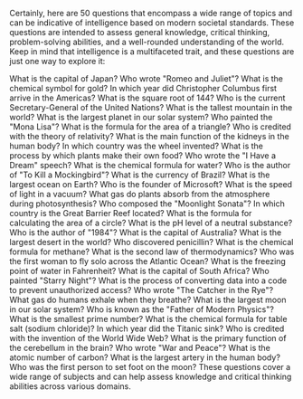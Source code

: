 Certainly, here are 50 questions that encompass a wide range of topics and can be indicative of intelligence based on modern societal standards. These questions are intended to assess general knowledge, critical thinking, problem-solving abilities, and a well-rounded understanding of the world. Keep in mind that intelligence is a multifaceted trait, and these questions are just one way to explore it:

What is the capital of Japan?
Who wrote "Romeo and Juliet"?
What is the chemical symbol for gold?
In which year did Christopher Columbus first arrive in the Americas?
What is the square root of 144?
Who is the current Secretary-General of the United Nations?
What is the tallest mountain in the world?
What is the largest planet in our solar system?
Who painted the "Mona Lisa"?
What is the formula for the area of a triangle?
Who is credited with the theory of relativity?
What is the main function of the kidneys in the human body?
In which country was the wheel invented?
What is the process by which plants make their own food?
Who wrote the "I Have a Dream" speech?
What is the chemical formula for water?
Who is the author of "To Kill a Mockingbird"?
What is the currency of Brazil?
What is the largest ocean on Earth?
Who is the founder of Microsoft?
What is the speed of light in a vacuum?
What gas do plants absorb from the atmosphere during photosynthesis?
Who composed the "Moonlight Sonata"?
In which country is the Great Barrier Reef located?
What is the formula for calculating the area of a circle?
What is the pH level of a neutral substance?
Who is the author of "1984"?
What is the capital of Australia?
What is the largest desert in the world?
Who discovered penicillin?
What is the chemical formula for methane?
What is the second law of thermodynamics?
Who was the first woman to fly solo across the Atlantic Ocean?
What is the freezing point of water in Fahrenheit?
What is the capital of South Africa?
Who painted "Starry Night"?
What is the process of converting data into a code to prevent unauthorized access?
Who wrote "The Catcher in the Rye"?
What gas do humans exhale when they breathe?
What is the largest moon in our solar system?
Who is known as the "Father of Modern Physics"?
What is the smallest prime number?
What is the chemical formula for table salt (sodium chloride)?
In which year did the Titanic sink?
Who is credited with the invention of the World Wide Web?
What is the primary function of the cerebellum in the brain?
Who wrote "War and Peace"?
What is the atomic number of carbon?
What is the largest artery in the human body?
Who was the first person to set foot on the moon?
These questions cover a wide range of subjects and can help assess knowledge and critical thinking abilities across various domains.
